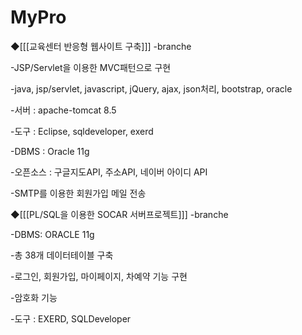 # MyPro

◆[[[교육센터 반응형 웹사이트 구축]]] -branche

-JSP/Servlet을 이용한 MVC패턴으로 구현

-java, jsp/servlet, javascript, jQuery, ajax, json처리, bootstrap, oracle

-서버 : apache-tomcat 8.5

-도구 : Eclipse, sqldeveloper, exerd

-DBMS : Oracle 11g

-오픈소스 : 구글지도API, 주소API, 네이버 아이디 API

-SMTP를 이용한 회원가입 메일 전송


◆[[[PL/SQL을 이용한 SOCAR 서버프로젝트]]] -branche

-DBMS: ORACLE 11g

-총 38개 데이터테이블 구축

-로그인, 회원가입, 마이페이지, 차예약 기능 구현

-암호화 기능 

-도구 : EXERD, SQLDeveloper


